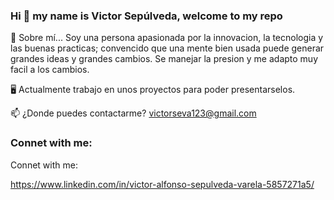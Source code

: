 ### Hi 👋 my name is Victor Sepúlveda, welcome to my repo

💬 Sobre mí... Soy una persona apasionada por la innovacion, la tecnologia y las buenas practicas; convencido que una mente bien usada puede generar grandes ideas y grandes cambios. Se manejar la presion y me adapto muy facil a los cambios.

🖥️ Actualmente trabajo en unos proyectos para poder presentarselos.

📫 ¿Donde puedes contactarme? victorseva123@gmail.com

### Connet with me:

Connet with me: 

https://www.linkedin.com/in/victor-alfonso-sepulveda-varela-5857271a5/


